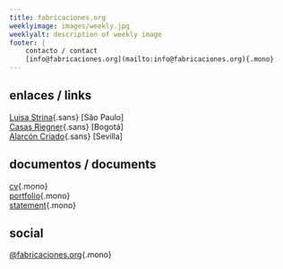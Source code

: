 ```yaml
---
title: fabricaciones.org
weeklyimage: images/weekly.jpg
weeklyalt: description of weekly image
footer: |
    contacto / contact  
    [info@fabricaciones.org](mailto:info@fabricaciones.org){.mono}
---
```


## enlaces / links

[Luisa Strina](https://www.galerialuisastrina.com.br/artistas/bernardo-ortiz/){.sans} [São Paulo]  
[Casas Riegner](https://www.casasriegner.com/artista/bernardo-ortiz/){.sans} [Bogotá]  
[Alarcón Criado](https://www.alarconcriado.com/artista/bernardo-ortiz/){.sans} [Sevilla]

## documentos / documents

[cv](docs/cv.pdf){.mono}  
[portfolio](docs/portfolio.pdf){.mono}  
[statement](docs/statement.pdf){.mono}

## social

[@fabricaciones.org](https://bsky.app/profile/fabricaciones.org){.mono}
